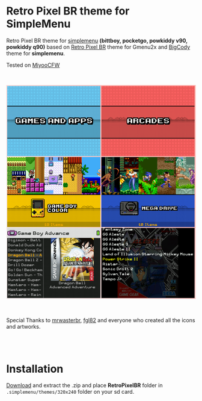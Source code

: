 # Retro Pixel BR theme for SimpleMenu

Retro Pixel BR theme for [simplemenu][simplemenu] **(bittboy, pocketgo, powkiddy v90, powkiddy q90)** based on [Retro Pixel BR][retropixelbr] theme for Gmenu2x and [BigCody][bigcody] theme for **simplemenu**.

Tested on [MiyooCFW][miyoocfw]

</br>

![screenshots](ss/ss.png)

</br>

Special Thanks to [mrwasterbr][mrwasterbr_prf], 
[fgl82][fgl82_prf] 
and everyone who created all the icons and artworks. 

</br>
</br>

# Installation

[Download][download] and extract the .zip and place **RetroPixelBR** folder in  
``.simplemenu/themes/320x240`` folder on your sd card.




<!-- Links -->
[retropixelbr]:https://github.com/mrwasterbr/retropixelbr
[bigcody]:https://github.com/fgl82/BigCody
[simplemenu]:https://github.com/fgl82/simplemenu
[miyoocfw]:https://github.com/TriForceX/MiyooCFW
[download]:https://github.com/ysahmed/retropixelbr-simplemenu/releases/tag/v0.1.1
[mrwasterbr_prf]:https://github.com/mrwasterbr
[fgl82_prf]:https://github.com/fgl82